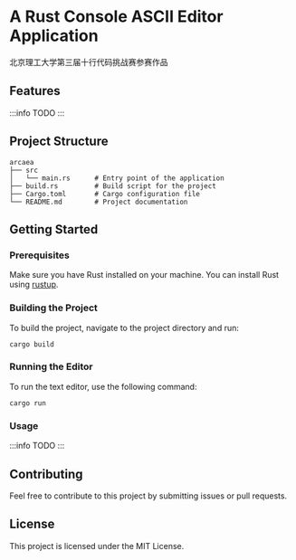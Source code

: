 # A Rust Console ASCII Editor Application

北京理工大学第三届十行代码挑战赛参赛作品

## Features

:::info
TODO
:::

## Project Structure

```
arcaea
├── src
│   └── main.rs      # Entry point of the application
├── build.rs         # Build script for the project
├── Cargo.toml       # Cargo configuration file
└── README.md        # Project documentation
```

## Getting Started

### Prerequisites

Make sure you have Rust installed on your machine. You can install Rust using [rustup](https://rustup.rs/).

### Building the Project

To build the project, navigate to the project directory and run:

```
cargo build
```

### Running the Editor

To run the text editor, use the following command:

```
cargo run
```

### Usage

:::info
TODO
:::

## Contributing

Feel free to contribute to this project by submitting issues or pull requests.

## License

This project is licensed under the MIT License.
